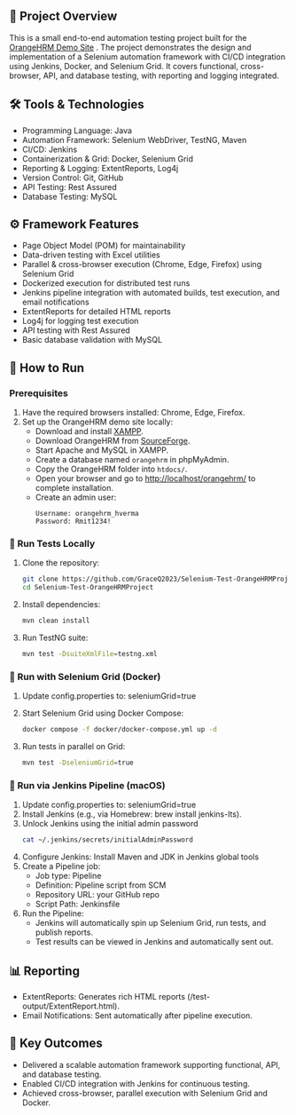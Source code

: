 

## 📌 Project Overview  

This is a small end-to-end automation testing project built for the [OrangeHRM Demo Site](https://opensource-demo.orangehrmlive.com/web/index.php/auth/login)
. The project demonstrates the design and implementation of a Selenium automation framework with CI/CD integration using Jenkins, Docker, and Selenium Grid.
It covers functional, cross-browser, API, and database testing, with reporting and logging integrated.


## 🛠 Tools & Technologies

* Programming Language: Java
* Automation Framework: Selenium WebDriver, TestNG, Maven
* CI/CD: Jenkins
* Containerization & Grid: Docker, Selenium Grid
* Reporting & Logging: ExtentReports, Log4j
* Version Control: Git, GitHub
* API Testing: Rest Assured
* Database Testing: MySQL


## ⚙️ Framework Features

* Page Object Model (POM) for maintainability
* Data-driven testing with Excel utilities
* Parallel & cross-browser execution (Chrome, Edge, Firefox) using Selenium Grid
* Dockerized execution for distributed test runs
* Jenkins pipeline integration with automated builds, test execution, and email notifications
* ExtentReports for detailed HTML reports
* Log4j for logging test execution
* API testing with Rest Assured
* Basic database validation with MySQL


## 🚀 How to Run

### Prerequisites
1. Have the required browsers installed: Chrome, Edge, Firefox.
2. Set up the OrangeHRM demo site locally:
    - Download and install [XAMPP](https://www.apachefriends.org/download.html).
    - Download OrangeHRM from [SourceForge](https://www.orangehrm.com/en/open-source/register-to-download).
    - Start Apache and MySQL in XAMPP.
    - Create a database named `orangehrm` in phpMyAdmin.
    - Copy the OrangeHRM folder into `htdocs/`.
    - Open your browser and go to [http://localhost/orangehrm/](http://localhost/orangehrm/) to complete installation.
    - Create an admin user:
      ```
      Username: orangehrm_hverma
      Password: Rmit1234!
      ```

### 🔹 Run Tests Locally
1. Clone the repository:
   ```bash
   git clone https://github.com/GraceQ2023/Selenium-Test-OrangeHRMProject.git
   cd Selenium-Test-OrangeHRMProject
   ```

2. Install dependencies:
    ```bash
    mvn clean install
   ```

3. Run TestNG suite:
    ```bash
    mvn test -DsuiteXmlFile=testng.xml
   ```

### 🔹 Run with Selenium Grid (Docker)
1. Update config.properties to: seleniumGrid=true
2. Start Selenium Grid using Docker Compose:
    ```bash
    docker compose -f docker/docker-compose.yml up -d
   ```

3. Run tests in parallel on Grid:
    ```bash
    mvn test -DseleniumGrid=true
   ```

### 🔹 Run via Jenkins Pipeline (macOS)
1. Update config.properties to: seleniumGrid=true
2. Install Jenkins (e.g., via Homebrew: brew install jenkins-lts).
3. Unlock Jenkins using the initial admin password
    ```bash
   cat ~/.jenkins/secrets/initialAdminPassword
   ```
4. Configure Jenkins: Install Maven and JDK in Jenkins global tools
5. Create a Pipeline job:
   - Job type: Pipeline
   - Definition: Pipeline script from SCM
   - Repository URL: your GitHub repo
   - Script Path: Jenkinsfile
6. Run the Pipeline:
   - Jenkins will automatically spin up Selenium Grid, run tests, and publish reports.
   - Test results can be viewed in Jenkins and automatically sent out.


## 📊 Reporting
* ExtentReports: Generates rich HTML reports (/test-output/ExtentReport.html).
* Email Notifications: Sent automatically after pipeline execution.


## 🎯 Key Outcomes
* Delivered a scalable automation framework supporting functional, API, and database testing.
* Enabled CI/CD integration with Jenkins for continuous testing.
* Achieved cross-browser, parallel execution with Selenium Grid and Docker.
